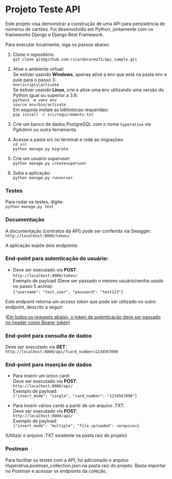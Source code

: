# Projeto Teste API

Este projeto visa demonstrar a construção de uma API para persistência de números de cartões.
Foi desenvolvido em Python, juntamente com os frameworks Django e Django Rest Framework.

Para executar localmente, siga os passos abaixo:

1. Clone o repositório:<br>
```git clone git@github.com:ricardocarmo72/api_sample.git```

2. Ative o ambiente virtual:<br>
Se estiver usando <b>Windows</b>, apenas ative a env que está na pasta env e pule para o passo 3:<br>
```env\scripts\activate```<br>
Se estiver usando <b>Linux</b>, crie e ative uma env utilizando uma versão do Python igual ou superior a 3.8:<br>
```python3 -m venv env```<br>
```source env/bin/activate```<br>
Em seguida instale as bibliotecas requeridas:<br>
```pip install -r src/requirements.txt```<br>

3. Crie um banco de dados PostgreSQL com o nome ```hyperativa``` via PgAdmin ou outra ferramenta.

4. Acesse a pasta src no terminal e rode as migrações:<br>
```cd src```<br>
```python manage.py migrate```<br>

5. Crie um usuário superuser:<br>
```python manage.py createsuperuser```

6. Suba a aplicação:<br>
```python manage.py runserver```

<h3>Testes</h3>

Para rodar os testes, digite:<br>
```python manage.py test```

<h3>Documentação</h3>

A documentação (contratos da API) pode ser conferida via Swagger:<br>
```http://localhost:8000/token/```<br>

A aplicação expõe dois endpoints:<br>

<h3>End-point para autenticação do usuário:</h3>

- Deve ser executado via <b>POST</b>:<br>
```http://localhost:8000/token/```<br>
Exemplo de payload (Deve ser passado o mesmo usuário/senha usado no passo 5 acima):<br>
```{"username": "test_user", "password": "test123"}```<br>

Este endpoint retorna um <em>access token</em> que pode ser utilizado no outro endpoint, descrito a seguir:<br>

(<u>Em todos os requests abaixo, o token de autenticação deve ser passado no header como Bearer token</u>)<br>

<h3>End-point para consulta de dados</h3>

Deve ser executado via <b>GET</b>:<br>
```http://localhost:8000/api/?card_number=1234567890```<br>

<h3>End-point para inserção de dados</h3>

- Para inserir um único card:<br>
Deve ser executado via <b>POST</b>:<br>
```http://localhost:8000/api/```<br>
Exemplo de payload:<br>
```{"insert_mode": "single", "card_number": "1234567890"}```

- Para inserir vários cards a partir de um arquivo .TXT:<br>
Deve ser executado via <b>POST</b>:<br>
```http://localhost:8000/api/```<br>
Exemplo de payload:<br>
```{"insert_mode": "multiple", "file_uploaded": <arquivo>}```

(Utilizar o arquivo .TXT existente na pasta raiz do projeto)

<h3>Postman</h3>
Para facilitar os testes com a API, foi adicionado o arquivo Hyperativa.postman_collection.json na pasta raiz do projeto.
Basta importar no Postman e acessar os endpoints da coleção.
